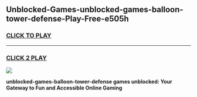 
## Unblocked-Games-unblocked-games-balloon-tower-defense-Play-Free-e505h
<h3>
<a href="https://premium76.site?title=unblocked-games-balloon-tower-defense&ref=12A">CLICK TO PLAY</a></h3>
<hr>

<h3>
<a href="https://premium76.site?title=unblocked-games-balloon-tower-defense&ref=12A">CLICK 2 PLAY</a>
  
</h3>

<a href="https://premium76.site?title=unblocked-games-balloon-tower-defense&ref=12A"><img src="https://clearcache.store/games.png"></a>


**unblocked-games-balloon-tower-defense games unblocked: Your Gateway to Fun and Accessible Online Gaming**
